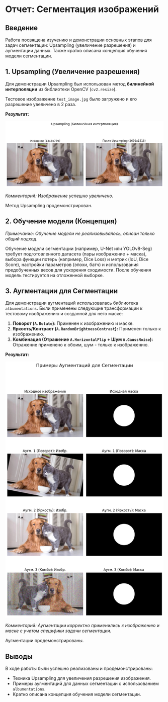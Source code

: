 # Отчет: Сегментация изображений

## Введение

Работа посвящена изучению и демонстрации основных этапов для задач сегментации: Upsampling (увеличение разрешения) и аугментации данных. Также кратко описана концепция обучения модели сегментации.

## 1. Upsampling (Увеличение разрешения)

Для демонстрации Upsampling был использован метод **билинейной интерполяции** из библиотеки OpenCV (`cv2.resize`).

Тестовое изображение `test_image.jpg` было загружено и его разрешение увеличено в 2 раза.

**Результат:**

![Результаты Upsampling](output.png "Исходное и увеличенное изображение")

*Комментарий: Изображение успешно увеличено.*

Метод Upsampling продемонстрирован.

## 2. Обучение модели (Концепция)

*Примечание: Обучение модели не реализовывалось, описан только общий подход.*

Обучение модели сегментации (например, U-Net или YOLOv8-Seg) требует подготовленного датасета (пары изображение + маска), выбора функции потерь (например, Dice Loss) и метрик (IoU, Dice Score), настройки параметров (эпохи, батч) и использования предобученных весов для ускорения сходимости. После обучения модель тестируется на отложенной выборке.

## 3. Аугментации для Сегментации

Для демонстрации аугментаций использовалась библиотека `albumentations`. Были применены следующие трансформации к тестовому изображению и созданной для него маске:

1.  **Поворот (`A.Rotate`):** Применен к изображению и маске.
2.  **Яркость/Контраст (`A.RandomBrightnessContrast`):** Применен только к изображению.
3.  **Комбинация (Отражение `A.HorizontalFlip` + Шум `A.GaussNoise`):** Отражение применено к обоим, шум - только к изображению.

**Результат:**

![Примеры аугментаций для сегментации](output2.png "Сравнение исходных и аугментированных пар")

*Комментарий: Аугментации корректно применились к изображению и маске с учетом специфики задачи сегментации.*

Аугментации продемонстрированы.

## Выводы

В ходе работы были успешно реализованы и продемонстрированы:
* Техника Upsampling для увеличения разрешения изображения.
* Примеры аугментаций для данных сегментации с использованием `albumentations`.
* Кратко описана концепция обучения модели сегментации.